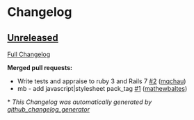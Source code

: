 # Changelog

## [Unreleased](https://github.com/appfolio/ae_skip_asset_pipeline/tree/HEAD)

[Full Changelog](https://github.com/appfolio/ae_skip_asset_pipeline/compare/94430b827a030a65d97d2eeddcd1b6373bfbf5a7...HEAD)

**Merged pull requests:**

- Write tests and appraise to ruby 3 and Rails 7 [\#2](https://github.com/appfolio/ae_skip_asset_pipeline/pull/2) ([mqchau](https://github.com/mqchau))
- mb - add javascript|stylesheet pack\_tag [\#1](https://github.com/appfolio/ae_skip_asset_pipeline/pull/1) ([mathewbaltes](https://github.com/mathewbaltes))



\* *This Changelog was automatically generated by [github_changelog_generator](https://github.com/github-changelog-generator/github-changelog-generator)*
